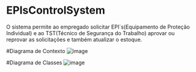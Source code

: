 # EPIsControlSystem
O sistema permite ao empregado solicitar EPI´s(Equipamento de Proteção Individual) e ao TST(Técnico de Segurança do Trabalho) aprovar ou reprovar as solicitações e também atualizar o estoque. 

#Diagrama de Contexto
![image](https://user-images.githubusercontent.com/73146109/138180433-a699170c-0568-4124-9c24-3c0eb2ba9477.png)

#Diagrama de Classes
![image](https://user-images.githubusercontent.com/73146109/138179993-837cb0ec-8a43-40bb-8802-8d284421db0f.png)






